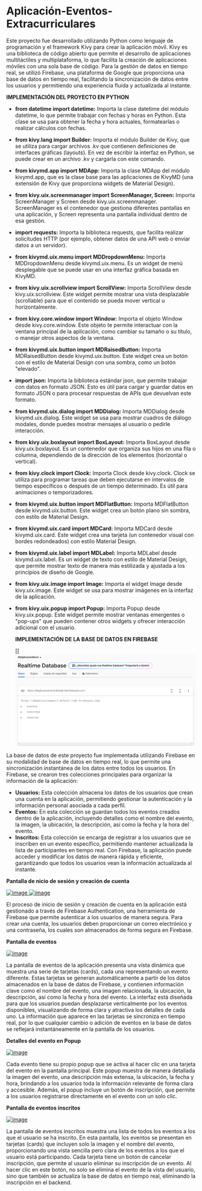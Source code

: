 # Aplicación-Eventos-Extracurriculares

Este proyecto fue desarrollado utilizando Python como lenguaje de programación y el framework Kivy para crear la aplicación móvil. Kivy es una biblioteca de código abierto que permite el desarrollo de aplicaciones multitáctiles y multiplataforma, lo que facilita la creación de aplicaciones móviles con una sola base de código. Para la gestión de datos en tiempo real, se utilizó Firebase, una plataforma de Google que proporciona una base de datos en tiempo real, facilitando la sincronización de datos entre los usuarios y permitiendo una experiencia fluida y actualizada al instante.

**IMPLEMENTACIÓN DEL PROYECTO EN PYTHON**




- **from datetime import datetime:**
  Importa la clase datetime del módulo datetime, lo que permite trabajar con fechas y horas en Python. Esta clase se usa para obtener la fecha y hora actuales, formatearlas o realizar cálculos con fechas.

- **from kivy.lang import Builder:**
  Importa el módulo Builder de Kivy, que se utiliza para cargar archivos .kv que contienen definiciones de interfaces gráficas (layouts). En vez de escribir la interfaz en Python, se puede crear en un archivo .kv y cargarla con este comando.

- **from kivymd.app import MDApp:**
  Importa la clase MDApp del módulo kivymd.app, que es la clase base para las aplicaciones de KivyMD (una extensión de Kivy que proporciona widgets de Material Design).

- **from kivy.uix.screenmanager import ScreenManager, Screen:**
  Importa ScreenManager y Screen desde kivy.uix.screenmanager. ScreenManager es el contenedor que gestiona diferentes pantallas en una aplicación, y Screen representa una pantalla individual dentro de esa gestión.

- **import requests:**
  Importa la biblioteca requests, que facilita realizar solicitudes HTTP (por ejemplo, obtener datos de una API web o enviar datos a un servidor).

- **from kivymd.uix.menu import MDDropdownMenu:**
  Importa MDDropdownMenu desde kivymd.uix.menu. Es un widget de menú desplegable que se puede usar en una interfaz gráfica basada en KivyMD.

- **from kivy.uix.scrollview import ScrollView:**
  Importa ScrollView desde kivy.uix.scrollview. Este widget permite mostrar una vista desplazable (scrollable) para que el contenido se pueda mover vertical u horizontalmente.

- **from kivy.core.window import Window:**
  Importa el objeto Window desde kivy.core.window. Este objeto te permite interactuar con la ventana principal de la aplicación, como cambiar su tamaño o su título, o manejar otros aspectos de la ventana.

- **from kivymd.uix.button import MDRaisedButton:**
  Importa MDRaisedButton desde kivymd.uix.button. Este widget crea un botón con el estilo de Material Design con una sombra, como un botón "elevado".

- **import json:**
  Importa la biblioteca estándar json, que permite trabajar con datos en formato JSON. Esto es útil para cargar y guardar datos en formato JSON o para procesar respuestas de APIs que devuelvan este formato.

- **from kivymd.uix.dialog import MDDialog:**
  Importa MDDialog desde kivymd.uix.dialog. Este widget se usa para mostrar cuadros de diálogo modales, donde puedes mostrar mensajes al usuario o pedirle interacción.

- **from kivy.uix.boxlayout import BoxLayout:**
  Importa BoxLayout desde kivy.uix.boxlayout. Es un contenedor que organiza sus hijos en una fila o columna, dependiendo de la dirección de los elementos (horizontal o vertical).

- **from kivy.clock import Clock:**
  Importa Clock desde kivy.clock. Clock se utiliza para programar tareas que deben ejecutarse en intervalos de tiempo específicos o después de un tiempo determinado. Es útil para animaciones o temporizadores.

- **from kivymd.uix.button import MDFlatButton:**
  Importa MDFlatButton desde kivymd.uix.button. Este widget crea un botón plano sin sombra, con estilo de Material Design.

- **from kivymd.uix.card import MDCard:**
  Importa MDCard desde kivymd.uix.card. Este widget crea una tarjeta (un contenedor visual con bordes redondeados) con estilo Material Design.

- **from kivymd.uix.label import MDLabel:**
  Importa MDLabel desde kivymd.uix.label. Es un widget de texto con estilo de Material Design, que permite mostrar texto de manera más estilizada y ajustada a los principios de diseño de Google.

- **from kivy.uix.image import Image:**
  Importa el widget Image desde kivy.uix.image. Este widget se usa para mostrar imágenes en la interfaz de la aplicación.

- **from kivy.uix.popup import Popup:**
  Importa Popup desde kivy.uix.popup. Este widget permite mostrar ventanas emergentes o "pop-ups" que pueden contener otros widgets y ofrecer interacción adicional con el usuario.

  **IMPLEMENTACIÓN DE LA BASE DE DATOS EN FIREBASE**

  [[![image](https://github.com/LauraP30/Aplicaci-n-Eventos-Extracurriculares/blob/8766cc03ee37958a913fc8fde1f7d770be8cfbe5/Base_Datos.png)
  
La base de datos de este proyecto fue implementada utilizando Firebase en su modalidad de base de datos en tiempo real, lo que permite una sincronización instantánea de los datos entre todos los usuarios. En Firebase, se crearon tres colecciones principales para organizar la información de la aplicación:

- **Usuarios:** Esta colección almacena los datos de los usuarios que crean una cuenta en la aplicación, permitiendo gestionar la autenticación y la información personal asociada a cada perfil.
- **Eventos:** En esta colección se guardan todos los eventos creados dentro de la aplicación, incluyendo detalles como el nombre del evento, la imagen, la ubicación, la descripción, así como la fecha y la hora del evento.
- **Inscritos:** Esta colección se encarga de registrar a los usuarios que se inscriben en un evento específico, permitiendo mantener actualizada la lista de participantes en tiempo real.
Con Firebase, la aplicación puede acceder y modificar los datos de manera rápida y eficiente, garantizando que todos los usuarios vean la información actualizada al instante.

**Pantalla de nicio de sesión y creación de cuenta**

[![image](https://github.com/LauraP30/Proyecto-Gestion-Prestamos/blob/main/Inicio_Sesión.png?raw=true) ](https://github.com/LauraP30/Aplicaci-n-Eventos-Extracurriculares/blob/da4ab16bee86356cc00c9dae5d120132db7538fb/Crear_Cuenta.png)
[![image](https://github.com/LauraP30/Proyecto-Gestion-Prestamos/blob/main/Crear_Cuenta.png?raw=true) ](https://github.com/LauraP30/Aplicaci-n-Eventos-Extracurriculares/blob/da4ab16bee86356cc00c9dae5d120132db7538fb/Inicio_Sesi%C3%B3n.png)

El proceso de inicio de sesión y creación de cuenta en la aplicación está gestionado a través de Firebase Authentication, una herramienta de Firebase que permite autenticar a los usuarios de manera segura. Para crear una cuenta, los usuarios deben proporcionar un correo electrónico y una contraseña, los cuales son almacenados de forma segura en Firebase.




**Pantalla de eventos**

[![image](https://github.com/LauraP30/Proyecto-Gestion-Prestamos/blob/main/Eventos.png?raw=true) ](https://github.com/LauraP30/Aplicaci-n-Eventos-Extracurriculares/blob/da4ab16bee86356cc00c9dae5d120132db7538fb/Eventos.png)

La pantalla de eventos de la aplicación presenta una vista dinámica que muestra una serie de tarjetas (cards), cada una representando un evento diferente. Estas tarjetas se generan automáticamente a partir de los datos almacenados en la base de datos de Firebase, y contienen información clave como el nombre del evento, una imagen relacionada, la ubicación, la descripción, así como la fecha y hora del evento. La interfaz está diseñada para que los usuarios puedan desplazarse verticalmente por los eventos disponibles, visualizando de forma clara y atractiva los detalles de cada uno. La información que aparece en las tarjetas se sincroniza en tiempo real, por lo que cualquier cambio o adición de eventos en la base de datos se reflejará instantáneamente en la pantalla de los usuarios.



**Detalles del evento en Popup**

[![image](https://github.com/LauraP30/Proyecto-Gestion-Prestamos/blob/main/Detalle_Evento.png?raw=true) ](https://github.com/LauraP30/Aplicaci-n-Eventos-Extracurriculares/blob/da4ab16bee86356cc00c9dae5d120132db7538fb/Detalle_Evento.png)

Cada evento tiene su propio popup que se activa al hacer clic en una tarjeta del evento en la pantalla principal. Este popup muestra de manera detallada la imagen del evento, una descripción más extensa, la ubicación, la fecha y hora, brindando a los usuarios toda la información relevante de forma clara y accesible. Además, el popup incluye un botón de inscripción, que permite a los usuarios registrarse directamente en el evento con un solo clic.


**Pantalla de eventos inscritos**

[![image](https://github.com/LauraP30/Proyecto-Gestion-Prestamos/blob/main/Eventos_Inscritos.png?raw=true) ](https://github.com/LauraP30/Aplicaci-n-Eventos-Extracurriculares/blob/da4ab16bee86356cc00c9dae5d120132db7538fb/Eventos_Inscritos.png)

La pantalla de eventos inscritos muestra una lista de todos los eventos a los que el usuario se ha inscrito. En esta pantalla, los eventos se presentan en tarjetas (cards) que incluyen solo la imagen y el nombre del evento, proporcionando una vista sencilla pero clara de los eventos a los que el usuario está participando. Cada tarjeta tiene un botón de cancelar inscripción, que permite al usuario eliminar su inscripción de un evento. Al hacer clic en este botón, no solo se elimina el evento de la vista del usuario, sino que también se actualiza la base de datos en tiempo real, eliminando la inscripción en el backend.
